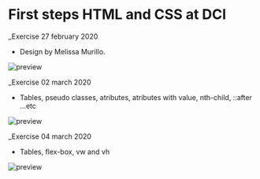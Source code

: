 # First steps HTML and CSS at DCI

_Exercise 27 february 2020
* Design by Melissa Murillo.



![preview](https://imagizer.imageshack.com/img922/5928/TORnxS.gif)

_Exercise 02 march 2020
* Tables, pseudo classes, atributes, atributes with value, nth-child, ::after ...etc



![preview](https://imagizer.imageshack.com/img923/9802/8pfNU0.gif)


_Exercise 04 march 2020
* Tables, flex-box, vw and vh



![preview](http://imageshack.com/a/img921/2842/l5OxOe.jpg)
